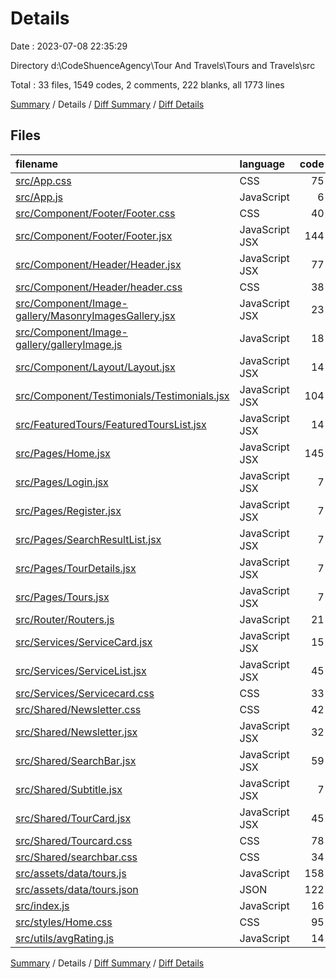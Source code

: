 # Details

Date : 2023-07-08 22:35:29

Directory d:\\CodeShuenceAgency\\Tour And Travels\\Tours and Travels\\src

Total : 33 files,  1549 codes, 2 comments, 222 blanks, all 1773 lines

[Summary](results.md) / Details / [Diff Summary](diff.md) / [Diff Details](diff-details.md)

## Files
| filename | language | code | comment | blank | total |
| :--- | :--- | ---: | ---: | ---: | ---: |
| [src/App.css](/src/App.css) | CSS | 75 | 0 | 13 | 88 |
| [src/App.js](/src/App.js) | JavaScript | 6 | 0 | 3 | 9 |
| [src/Component/Footer/Footer.css](/src/Component/Footer/Footer.css) | CSS | 40 | 0 | 14 | 54 |
| [src/Component/Footer/Footer.jsx](/src/Component/Footer/Footer.jsx) | JavaScript JSX | 144 | 0 | 15 | 159 |
| [src/Component/Header/Header.jsx](/src/Component/Header/Header.jsx) | JavaScript JSX | 77 | 2 | 13 | 92 |
| [src/Component/Header/header.css](/src/Component/Header/header.css) | CSS | 38 | 0 | 7 | 45 |
| [src/Component/Image-gallery/MasonryImagesGallery.jsx](/src/Component/Image-gallery/MasonryImagesGallery.jsx) | JavaScript JSX | 23 | 0 | 3 | 26 |
| [src/Component/Image-gallery/galleryImage.js](/src/Component/Image-gallery/galleryImage.js) | JavaScript | 18 | 0 | 4 | 22 |
| [src/Component/Layout/Layout.jsx](/src/Component/Layout/Layout.jsx) | JavaScript JSX | 14 | 0 | 2 | 16 |
| [src/Component/Testimonials/Testimonials.jsx](/src/Component/Testimonials/Testimonials.jsx) | JavaScript JSX | 104 | 0 | 10 | 114 |
| [src/FeaturedTours/FeaturedToursList.jsx](/src/FeaturedTours/FeaturedToursList.jsx) | JavaScript JSX | 14 | 0 | 2 | 16 |
| [src/Pages/Home.jsx](/src/Pages/Home.jsx) | JavaScript JSX | 145 | 0 | 9 | 154 |
| [src/Pages/Login.jsx](/src/Pages/Login.jsx) | JavaScript JSX | 7 | 0 | 2 | 9 |
| [src/Pages/Register.jsx](/src/Pages/Register.jsx) | JavaScript JSX | 7 | 0 | 2 | 9 |
| [src/Pages/SearchResultList.jsx](/src/Pages/SearchResultList.jsx) | JavaScript JSX | 7 | 0 | 2 | 9 |
| [src/Pages/TourDetails.jsx](/src/Pages/TourDetails.jsx) | JavaScript JSX | 7 | 0 | 2 | 9 |
| [src/Pages/Tours.jsx](/src/Pages/Tours.jsx) | JavaScript JSX | 7 | 0 | 2 | 9 |
| [src/Router/Routers.js](/src/Router/Routers.js) | JavaScript | 21 | 0 | 3 | 24 |
| [src/Services/ServiceCard.jsx](/src/Services/ServiceCard.jsx) | JavaScript JSX | 15 | 0 | 4 | 19 |
| [src/Services/ServiceList.jsx](/src/Services/ServiceList.jsx) | JavaScript JSX | 45 | 0 | 3 | 48 |
| [src/Services/Servicecard.css](/src/Services/Servicecard.css) | CSS | 33 | 0 | 7 | 40 |
| [src/Shared/Newsletter.css](/src/Shared/Newsletter.css) | CSS | 42 | 0 | 9 | 51 |
| [src/Shared/Newsletter.jsx](/src/Shared/Newsletter.jsx) | JavaScript JSX | 32 | 0 | 6 | 38 |
| [src/Shared/SearchBar.jsx](/src/Shared/SearchBar.jsx) | JavaScript JSX | 59 | 0 | 10 | 69 |
| [src/Shared/Subtitle.jsx](/src/Shared/Subtitle.jsx) | JavaScript JSX | 7 | 0 | 2 | 9 |
| [src/Shared/TourCard.jsx](/src/Shared/TourCard.jsx) | JavaScript JSX | 45 | 0 | 7 | 52 |
| [src/Shared/Tourcard.css](/src/Shared/Tourcard.css) | CSS | 78 | 0 | 17 | 95 |
| [src/Shared/searchbar.css](/src/Shared/searchbar.css) | CSS | 34 | 0 | 8 | 42 |
| [src/assets/data/tours.js](/src/assets/data/tours.js) | JavaScript | 158 | 0 | 3 | 161 |
| [src/assets/data/tours.json](/src/assets/data/tours.json) | JSON | 122 | 0 | 11 | 133 |
| [src/index.js](/src/index.js) | JavaScript | 16 | 0 | 3 | 19 |
| [src/styles/Home.css](/src/styles/Home.css) | CSS | 95 | 0 | 20 | 115 |
| [src/utils/avgRating.js](/src/utils/avgRating.js) | JavaScript | 14 | 0 | 4 | 18 |

[Summary](results.md) / Details / [Diff Summary](diff.md) / [Diff Details](diff-details.md)